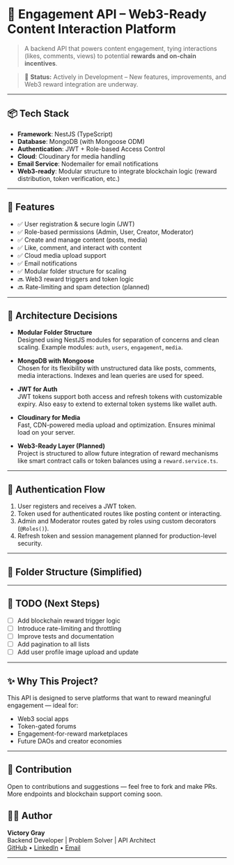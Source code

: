 # 🚀 Engagement API – Web3-Ready Content Interaction Platform

> A backend API that powers content engagement, tying interactions (likes, comments, views) to potential **rewards and on-chain incentives**.

> 🚧 **Status:** Actively in Development – New features, improvements, and Web3 reward integration are underway.

---

## 📦 Tech Stack

- **Framework**: NestJS (TypeScript)
- **Database**: MongoDB (with Mongoose ODM)
- **Authentication**: JWT + Role-based Access Control
- **Cloud**: Cloudinary for media handling
- **Email Service**: Nodemailer for email notifications
- **Web3-ready**: Modular structure to integrate blockchain logic (reward distribution, token verification, etc.)

---

## 🧩 Features

- ✅ User registration & secure login (JWT)
- ✅ Role-based permissions (Admin, User, Creator, Moderator)
- ✅ Create and manage content (posts, media)
- ✅ Like, comment, and interact with content
- ✅ Cloud media upload support
- ✅ Email notifications
- ✅ Modular folder structure for scaling
- 🔜 Web3 reward triggers and token logic
- 🔜 Rate-limiting and spam detection (planned)

---

## 🧠 Architecture Decisions

- **Modular Folder Structure**  
  Designed using NestJS modules for separation of concerns and clean scaling. Example modules: `auth`, `users`, `engagement`, `media`.

- **MongoDB with Mongoose**  
  Chosen for its flexibility with unstructured data like posts, comments, media interactions. Indexes and lean queries are used for speed.

- **JWT for Auth**  
  JWT tokens support both access and refresh tokens with customizable expiry. Also easy to extend to external token systems like wallet auth.

- **Cloudinary for Media**  
  Fast, CDN-powered media upload and optimization. Ensures minimal load on your server.

- **Web3-Ready Layer (Planned)**  
  Project is structured to allow future integration of reward mechanisms like smart contract calls or token balances using a `reward.service.ts`.

---

## 🔐 Authentication Flow

1. User registers and receives a JWT token.
2. Token used for authenticated routes like posting content or interacting.
3. Admin and Moderator routes gated by roles using custom decorators (`@Roles()`).
4. Refresh token and session management planned for production-level security.

---

## 📁 Folder Structure (Simplified)




---

## 📌 TODO (Next Steps)

- [ ] Add blockchain reward trigger logic
- [ ] Introduce rate-limiting and throttling
- [ ] Improve tests and documentation
- [ ] Add pagination to all lists
- [ ] Add user profile image upload and update

---

## ✨ Why This Project?

This API is designed to serve platforms that want to reward meaningful engagement — ideal for:
- Web3 social apps
- Token-gated forums
- Engagement-for-reward marketplaces
- Future DAOs and creator economies

---

## 🤝 Contribution

Open to contributions and suggestions — feel free to fork and make PRs. More endpoints and blockchain support coming soon.


## 🧑‍💻 Author

**Victory Gray**  
Backend Developer | Problem Solver | API Architect  
[GitHub](https://github.com/vic-Gray) • [LinkedIn](https://www.linkedin.com/in/victory-gray-b479a6351/) • [Email](victorygray59@gmail.com)

---

